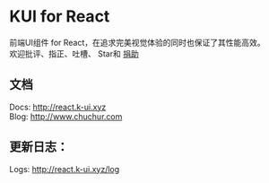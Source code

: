 # KUI for React
  前端UI组件 for React，在追求完美视觉体验的同时也保证了其性能高效。  
  欢迎批评、指正、吐槽、 Star和 <a href="https://react.k-ui.xyz/sponsor">捐助 </a> 
## 文档
Docs: <a href="https://react.k-ui.xyz"> http://react.k-ui.xyz </a>  
Blog: <a href="https://www.chuchur.com"> http://www.chuchur.com </a> 

## 更新日志：

Logs: <a href="https://react.k-ui.xyz/log"> http://react.k-ui.xyz/log </a>  
